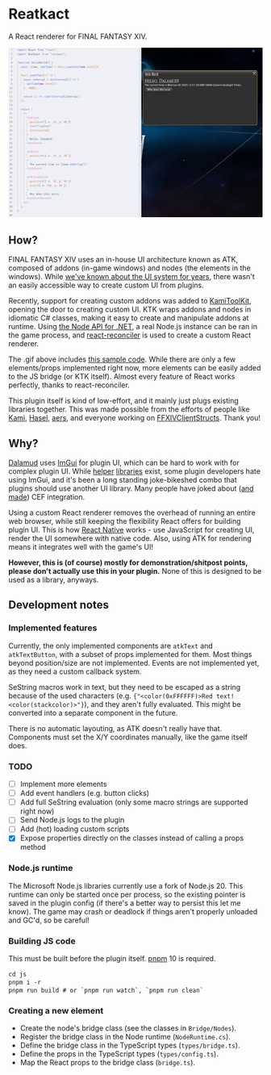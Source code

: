 # Reatkact

A React renderer for FINAL FANTASY XIV.

![A "hello world" ATK window with a live updating timestamp, next to the React code rendering it](./demo.gif)

## How?

FINAL FANTASY XIV uses an in-house UI architecture known as ATK, composed of addons (in-game windows) and nodes (the elements in the windows). While [we've known about the UI system for years](https://github.com/aers/FFXIVClientStructs/commit/0ec02e7ff0cbd9ebec7f46548fa34c846fa585cd), there wasn't an easily accessible way to create custom UI from plugins.

Recently, support for creating custom addons was added to [KamiToolKit](https://github.com/MidoriKami/KamiToolKit), opening the door to creating custom UI. KTK wraps addons and nodes in idiomatic C# classes, making it easy to create and manipulate addons at runtime. Using [the Node API for .NET](https://microsoft.github.io/node-api-dotnet/), a real Node.js instance can be ran in the game process, and [react-reconciler](https://github.com/facebook/react/tree/main/packages/react-reconciler) is used to create a custom React renderer.

The .gif above includes [this sample code](https://github.com/NotNite/Reatkact/blob/main/js/hello-world/src/index.tsx). While there are only a few elements/props implemented right now, more elements can be easily added to the JS bridge (or KTK itself). Almost every feature of React works perfectly, thanks to react-reconciler.

This plugin itself is kind of low-effort, and it mainly just plugs existing libraries together. This was made possible from the efforts of people like [Kami](https://github.com/MidoriKami), [Hasel](https://github.com/haselnussbomber), [aers](https://github.com/aers), and everyone working on [FFXIVClientStructs](https://github.com/aers/FFXIVClientStructs). Thank you!

## Why?

[Dalamud](https://github.com/goatcorp/Dalamud) uses [ImGui](https://github.com/ocornut/imgui) for plugin UI, which can be hard to work with for complex plugin UI. While [helper](https://github.com/goatcorp/Dalamud/tree/master/Dalamud/Interface/Utility/Raii) [libraries](https://github.com/Ottermandias/OtterGui/) exist, some plugin developers hate using ImGui, and it's been a long standing joke-bikeshed combo that plugins should use another UI library. Many people have joked about ([and](https://github.com/Styr1x/Browsingway) [made](https://github.com/avafloww/Grebuloff)) CEF integration.

Using a custom React renderer removes the overhead of running an entire web browser, while still keeping the flexibility React offers for building plugin UI. This is how [React Native](https://reactnative.dev/) works - use JavaScript for creating UI, render the UI somewhere with native code. Also, using ATK for rendering means it integrates well with the game's UI!

**However, this is (of course) mostly for demonstration/shitpost points, please don't actually use this in your plugin.** None of this is designed to be used as a library, anyways.

## Development notes

### Implemented features

Currently, the only implemented components are `atkText` and `atkTextButton`, with a subset of props implemented for them. Most things beyond position/size are not implemented. Events are not implemented yet, as they need a custom callback system.

SeString macros work in text, but they need to be escaped as a string because of the used characters (e.g. `{"<color(0xFFFFFF)>Red text!<color(stackcolor)>"}`), and they aren't fully evaluated. This might be converted into a separate component in the future.

There is no automatic layouting, as ATK doesn't really have that. Components must set the X/Y coordinates manually, like the game itself does.

### TODO

- [ ] Implement more elements
- [ ] Add event handlers (e.g. button clicks)
- [ ] Add full SeString evaluation (only some macro strings are supported right now)
- [ ] Send Node.js logs to the plugin
- [ ] Add (hot) loading custom scripts
- [x] Expose properties directly on the classes instead of calling a props method

### Node.js runtime

The Microsoft Node.js libraries currently use a fork of Node.js 20. This runtime can only be started once per process, so the existing pointer is saved in the plugin config (if there's a better way to persist this let me know). The game may crash or deadlock if things aren't properly unloaded and GC'd, so be careful!

### Building JS code

This must be built before the plugin itself. [pnpm](https://pnpm.io/) 10 is required.

```shell
cd js
pnpm i -r
pnpm run build # or `pnpm run watch`, `pnpm run clean`
```

### Creating a new element

- Create the node's bridge class (see the classes in `Bridge/Nodes`).
- Register the bridge class in the Node runtime (`NodeRuntime.cs`).
- Define the bridge class in the TypeScript types (`types/bridge.ts`).
- Define the props in the TypeScript types (`types/config.ts`).
- Map the React props to the bridge class (`bridge.ts`).
